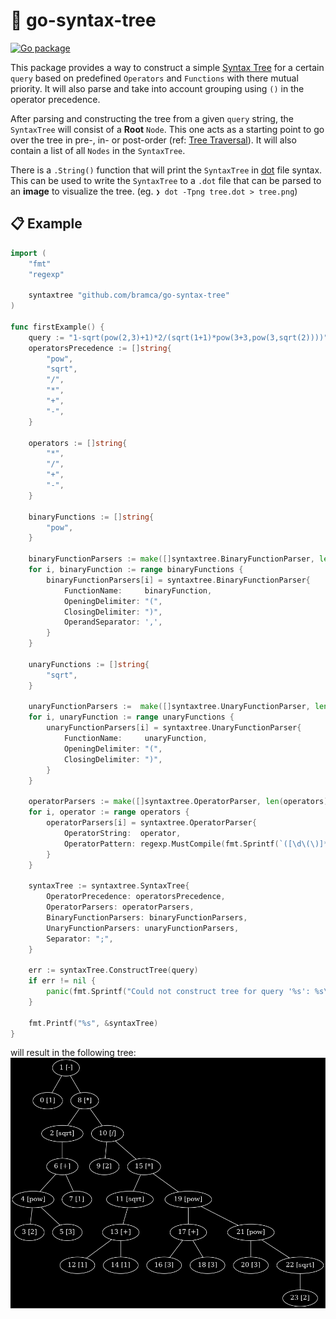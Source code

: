# 🌲 go-syntax-tree

[![Go package](https://github.com/bramca/go-syntax-tree/actions/workflows/test.yaml/badge.svg)](https://github.com/bramca/go-syntax-tree/actions/workflows/test.yaml)

This package provides a way to construct a simple [Syntax Tree](https://en.wikipedia.org/wiki/Abstract_syntax_tree) for a certain `query` based on predefined `Operators` and `Functions` with there mutual priority. It will also parse and take into account grouping using `()` in the operator precedence.

After parsing and constructing the tree from a given `query` string, the `SyntaxTree` will consist of a **Root** `Node`. This one acts as a starting point to go over the tree in pre-, in- or post-order (ref: [Tree Traversal](https://en.wikipedia.org/wiki/Tree_traversal)).
It will also contain a list of all `Nodes` in the `SyntaxTree`.

There is a `.String()` function that will print the `SyntaxTree` in [dot](https://graphviz.org/doc/info/lang.html) file syntax.
This can be used to write the `SyntaxTree` to a `.dot` file that can be parsed to an **image** to visualize the tree. (eg. `❯ dot -Tpng tree.dot > tree.png`)

## 📋 Example

```go
import (
	"fmt"
	"regexp"

	syntaxtree "github.com/bramca/go-syntax-tree"
)

func firstExample() {
	query := "1-sqrt(pow(2,3)+1)*2/(sqrt(1+1)*pow(3+3,pow(3,sqrt(2))))"
	operatorsPrecedence := []string{
		"pow",
		"sqrt",
		"/",
		"*",
		"+",
		"-",
	}

	operators := []string{
		"*",
		"/",
		"+",
		"-",
	}

	binaryFunctions := []string{
		"pow",
	}

	binaryFunctionParsers := make([]syntaxtree.BinaryFunctionParser, len(binaryFunctions))
	for i, binaryFunction := range binaryFunctions {
		binaryFunctionParsers[i] = syntaxtree.BinaryFunctionParser{
			FunctionName:     binaryFunction,
			OpeningDelimiter: "(",
			ClosingDelimiter: ")",
			OperandSeparator: ',',
		}
	}

	unaryFunctions := []string{
		"sqrt",
	}

	unaryFunctionParsers :=  make([]syntaxtree.UnaryFunctionParser, len(unaryFunctions))
	for i, unaryFunction := range unaryFunctions {
		unaryFunctionParsers[i] = syntaxtree.UnaryFunctionParser{
			FunctionName:     unaryFunction,
			OpeningDelimiter: "(",
			ClosingDelimiter: ")",
		}
	}

	operatorParsers := make([]syntaxtree.OperatorParser, len(operators))
	for i, operator := range operators {
		operatorParsers[i] = syntaxtree.OperatorParser{
			OperatorString:  operator,
			OperatorPattern: regexp.MustCompile(fmt.Sprintf(`([\d\(\)]*)\%s([\d\(\)]*|pow|sqrt)`, operator)),
		}
	}

	syntaxTree := syntaxtree.SyntaxTree{
		OperatorPrecedence: operatorsPrecedence,
		OperatorParsers: operatorParsers,
		BinaryFunctionParsers: binaryFunctionParsers,
		UnaryFunctionParsers: unaryFunctionParsers,
		Separator: ";",
	}

    err := syntaxTree.ConstructTree(query)
    if err != nil {
		panic(fmt.Sprintf("Could not construct tree for query '%s': %s\n", query, err))
    }

    fmt.Printf("%s", &syntaxTree)
}
```

will result in the following tree:
![Syntax Tree](.img/tree.png)
